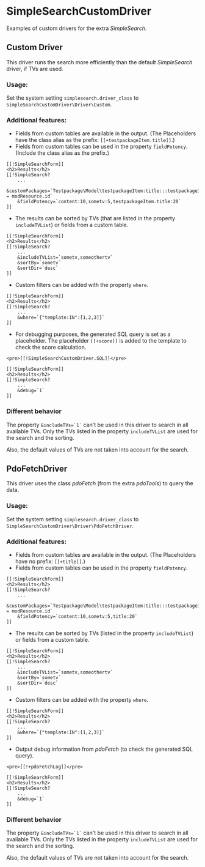 # SimpleSearchCustomDriver

Examples of custom drivers for the extra *SimpleSearch*.

## Custom Driver

This driver runs the search more efficiently than the default *SimpleSearch* driver, if TVs are used.

### Usage:

Set the system setting `simplesearch.driver_class` to `SimpleSearchCustomDriver\Driver\Custom`.

### Additional features:

* Fields from custom tables are available in the output. (The Placeholders have the class alias as the prefix: `[[+testpackageItem.title]]`.)
* Fields from custom tables can be used in the property `fieldPotency`. (Include the class alias as the prefix.)
```
[[!SimpleSearchForm]]
<h2>Results</h2>
[[!SimpleSearch?
    ...
    &customPackages=`Testpackage\Model\testpackageItem:title:::testpackageItem.resource = modResource.id`
    &fieldPotency=`content:10,sometv:5,testpackageItem.title:20`
]]
```

* The results can be sorted by TVs (that are listed in the property `includeTVList`) or fields from a custom table.
```
[[!SimpleSearchForm]]
<h2>Results</h2>
[[!SimpleSearch?
    ...
    &includeTVList=`sometv,someothertv`
    &sortBy=`sometv`
    &sortDir=`desc`
]]
```

* Custom filters can be added with the property `where`.
```
[[!SimpleSearchForm]]
<h2>Results</h2>
[[!SimpleSearch?
    ...
    &where=`{"template:IN":[1,2,3]}`
]]
```

* For debugging purposes, the generated SQL query is set as a placeholder. The placeholder `[[+score]]` is added to the template to check the score calculation.
```
<pre>[[!SimpleSearchCustomDriver.SQL]]</pre>

[[!SimpleSearchForm]]
<h2>Results</h2>
[[!SimpleSearch?
    ...
    &debug=`1`
]]
```

### Different behavior

The property `` &includeTVs=`1` `` can't be used in this driver to search in all available TVs.
Only the TVs listed in the property `includeTVList` are used for the search and the sorting.

Also, the default values of TVs are not taken into account for the search.

## PdoFetchDriver

This driver uses the class *pdoFetch* (from the extra *pdoTools*) to query the data.

### Usage:

Set the system setting `simplesearch.driver_class` to `SimpleSearchCustomDriver\Driver\PdoFetchDriver`.

### Additional features:

* Fields from custom tables are available in the output. (The Placeholders have no prefix: `[[+title]]`.)
* Fields from custom tables can be used in the property `fieldPotency`.
```
[[!SimpleSearchForm]]
<h2>Results</h2>
[[!SimpleSearch?
    ...
    &customPackages=`Testpackage\Model\testpackageItem:title:::testpackageItem.resource = modResource.id`
    &fieldPotency=`content:10,sometv:5,title:20`
]]
```

* The results can be sorted by TVs (listed in the property `includeTVList`) or fields from a custom table.
```
[[!SimpleSearchForm]]
<h2>Results</h2>
[[!SimpleSearch?
    ...
    &includeTVList=`sometv,someothertv`
    &sortBy=`sometv`
    &sortDir=`desc`
]]
```

* Custom filters can be added with the property `where`.
```
[[!SimpleSearchForm]]
<h2>Results</h2>
[[!SimpleSearch?
    ...
    &where=`{"template:IN":[1,2,3]}`
]]
```

* Output debug information from *pdoFetch* (to check the generated SQL query).
```
<pre>[[!+pdoFetchLog]]</pre>

[[!SimpleSearchForm]]
<h2>Results</h2>
[[!SimpleSearch?
    ...
    &debug=`1`
]]
```

### Different behavior

The property `` &includeTVs=`1` `` can't be used in this driver to search in all available TVs.
Only the TVs listed in the property `includeTVList` are used for the search and the sorting.

Also, the default values of TVs are not taken into account for the search.